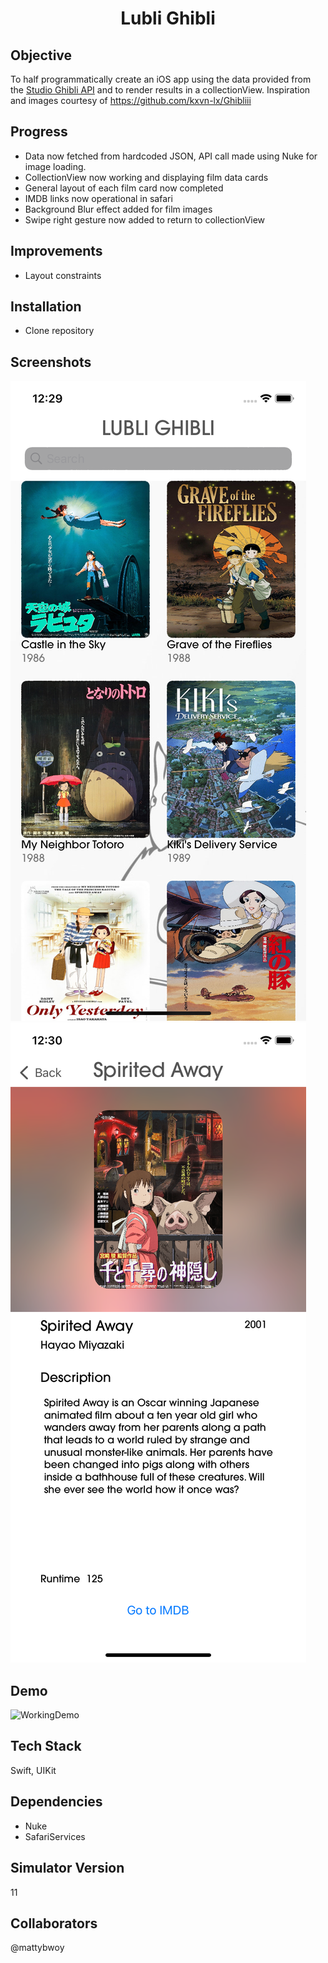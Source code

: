 <h1 align="center">

Lubli Ghibli

</h1>

## Objective
To half programmatically create an iOS app using the data provided from the [Studio Ghibli API](https://ghibliapi.herokuapp.com/) and to render results in a collectionView. Inspiration and images courtesy of https://github.com/kxvn-lx/Ghibliii


## Progress
- Data now fetched from hardcoded JSON, API call made using Nuke for image loading.
- CollectionView now working and displaying film data cards
- General layout of each film card now completed
- IMDB links now operational in safari
- Background Blur effect added for film images
- Swipe right gesture now added to return to collectionView

## Improvements
- Layout constraints

## Installation
- Clone repository

## Screenshots
![HomeScreen](Documentation/HomeScreen.png)
![Film Detail Screen](Documentation/FilmDetailScreen.png)

## Demo
![WorkingDemo](Documentation/Demo.gif)

## Tech Stack
Swift, UIKit

## Dependencies
- Nuke
- SafariServices

## Simulator Version
11

## Collaborators
@mattybwoy
